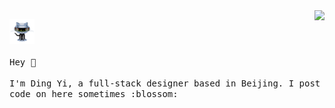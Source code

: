 <img align="right" src="https://github-readme-stats.vercel.app/api?username=dingyi&show_icons=true&&theme=synthwave" />

<p>
  <img src="https://github.com/dingyi/dingyi/raw/master/octorobot.gif" width="40px">
  <br><br>
  <samp>
    Hey 👋
    <br><br>
    I'm Ding Yi, a full-stack designer based in Beijing. I post code on here sometimes :blossom:
  </samp>
</p>